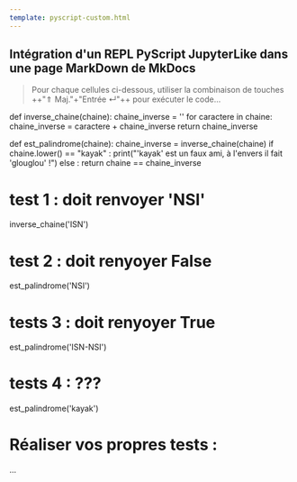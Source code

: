 ```yaml
---
template: pyscript-custom.html
---
```


## Intégration d'un REPL PyScript JupyterLike dans une page MarkDown de MkDocs

> Pour chaque cellules ci-dessous, utiliser la combinaison de touches ++"⇑ Maj."+"Entrée ↵"++ pour exécuter le code...

<div>
  <py-repl>
def inverse_chaine(chaine):
    chaine_inverse = ''
    for caractere in chaine:
        chaine_inverse = caractere + chaine_inverse
    return chaine_inverse

def est_palindrome(chaine):
    chaine_inverse = inverse_chaine(chaine)
    if chaine.lower() == "kayak" :
        print("'kayak' est un faux ami, à l'envers il fait 'glouglou' !")
    else :
        return chaine == chaine_inverse
  </py-repl>
  <py-repl>
# test 1 : doit renvoyer 'NSI'
inverse_chaine('ISN')
  </py-repl>
  <py-repl>
# test 2 : doit renyoyer False
est_palindrome('NSI')
  </py-repl>
  <py-repl>
# tests 3 : doit renyoyer True
est_palindrome('ISN-NSI')
  </py-repl>
  <py-repl>
# tests 4 : ???
est_palindrome('kayak')
  </py-repl>
  <py-repl id="my-repl" auto-generate=true>
# Réaliser vos propres tests :
...
  </py-repl>
</div>